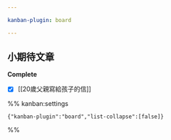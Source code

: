 ```yaml
---

kanban-plugin: board

---
```


## 小期待文章

**Complete**
- [x] [[20歲父親寫給孩子的信]]




%% kanban:settings
```
{"kanban-plugin":"board","list-collapse":[false]}
```
%%